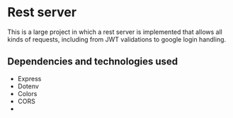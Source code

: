 # Rest server

This is a large project in which a rest server is implemented that allows all kinds of requests, including from JWT validations to google login handling.

## Dependencies and technologies used
+ Express
+ Dotenv
+ Colors
+ CORS
+ 